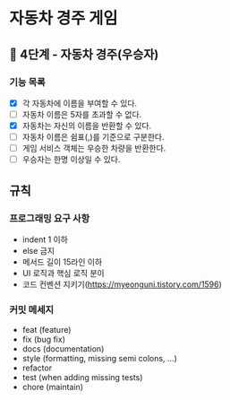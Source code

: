 # 자동차 경주 게임
## 🚀 4단계 - 자동차 경주(우승자)

### 기능 목록
- [x] 각 자동차에 이름을 부여할 수 있다.
- [ ] 자동차 이름은 5자를 초과할 수 없다.
- [x] 자동차는 자신의 이름을 반환할 수 있다.
- [ ] 자동차 이름은 쉼표(,)를 기준으로 구분한다.
- [ ] 게임 서비스 객체는 우승한 차량을 반환한다.
- [ ] 우승자는 한명 이상일 수 있다.

## 규칙

### 프로그래밍 요구 사항
- indent 1 이하
- else 금지
- 메서드 길이 15라인 이하
- UI 로직과 핵심 로직 분이
- 코드 컨벤션 지키기(https://myeonguni.tistory.com/1596)


### 커밋 메세지
- feat (feature)
- fix (bug fix)
- docs (documentation)
- style (formatting, missing semi colons, …)
- refactor 
- test (when adding missing tests)
- chore (maintain)